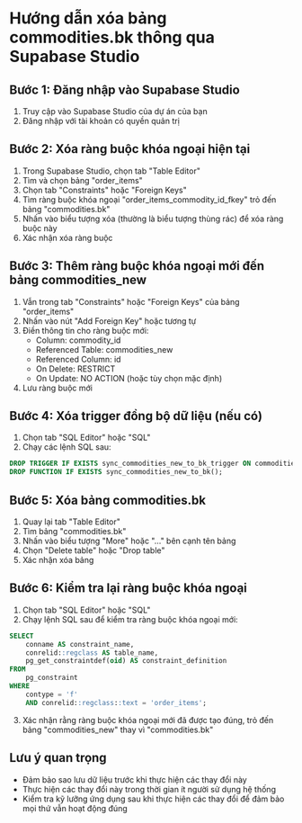 # Hướng dẫn xóa bảng commodities.bk thông qua Supabase Studio

## Bước 1: Đăng nhập vào Supabase Studio

1. Truy cập vào Supabase Studio của dự án của bạn
2. Đăng nhập với tài khoản có quyền quản trị

## Bước 2: Xóa ràng buộc khóa ngoại hiện tại

1. Trong Supabase Studio, chọn tab "Table Editor"
2. Tìm và chọn bảng "order_items"
3. Chọn tab "Constraints" hoặc "Foreign Keys"
4. Tìm ràng buộc khóa ngoại "order_items_commodity_id_fkey" trỏ đến bảng "commodities.bk"
5. Nhấn vào biểu tượng xóa (thường là biểu tượng thùng rác) để xóa ràng buộc này
6. Xác nhận xóa ràng buộc

## Bước 3: Thêm ràng buộc khóa ngoại mới đến bảng commodities_new

1. Vẫn trong tab "Constraints" hoặc "Foreign Keys" của bảng "order_items"
2. Nhấn vào nút "Add Foreign Key" hoặc tương tự
3. Điền thông tin cho ràng buộc mới:
   - Column: commodity_id
   - Referenced Table: commodities_new
   - Referenced Column: id
   - On Delete: RESTRICT
   - On Update: NO ACTION (hoặc tùy chọn mặc định)
4. Lưu ràng buộc mới

## Bước 4: Xóa trigger đồng bộ dữ liệu (nếu có)

1. Chọn tab "SQL Editor" hoặc "SQL"
2. Chạy các lệnh SQL sau:

```sql
DROP TRIGGER IF EXISTS sync_commodities_new_to_bk_trigger ON commodities_new;
DROP FUNCTION IF EXISTS sync_commodities_new_to_bk();
```

## Bước 5: Xóa bảng commodities.bk

1. Quay lại tab "Table Editor"
2. Tìm bảng "commodities.bk"
3. Nhấn vào biểu tượng "More" hoặc "..." bên cạnh tên bảng
4. Chọn "Delete table" hoặc "Drop table"
5. Xác nhận xóa bảng

## Bước 6: Kiểm tra lại ràng buộc khóa ngoại

1. Chọn tab "SQL Editor" hoặc "SQL"
2. Chạy lệnh SQL sau để kiểm tra ràng buộc khóa ngoại mới:

```sql
SELECT
    conname AS constraint_name,
    conrelid::regclass AS table_name,
    pg_get_constraintdef(oid) AS constraint_definition
FROM
    pg_constraint
WHERE
    contype = 'f'
    AND conrelid::regclass::text = 'order_items';
```

3. Xác nhận rằng ràng buộc khóa ngoại mới đã được tạo đúng, trỏ đến bảng "commodities_new" thay vì "commodities.bk"

## Lưu ý quan trọng

- Đảm bảo sao lưu dữ liệu trước khi thực hiện các thay đổi này
- Thực hiện các thay đổi này trong thời gian ít người sử dụng hệ thống
- Kiểm tra kỹ lưỡng ứng dụng sau khi thực hiện các thay đổi để đảm bảo mọi thứ vẫn hoạt động đúng
